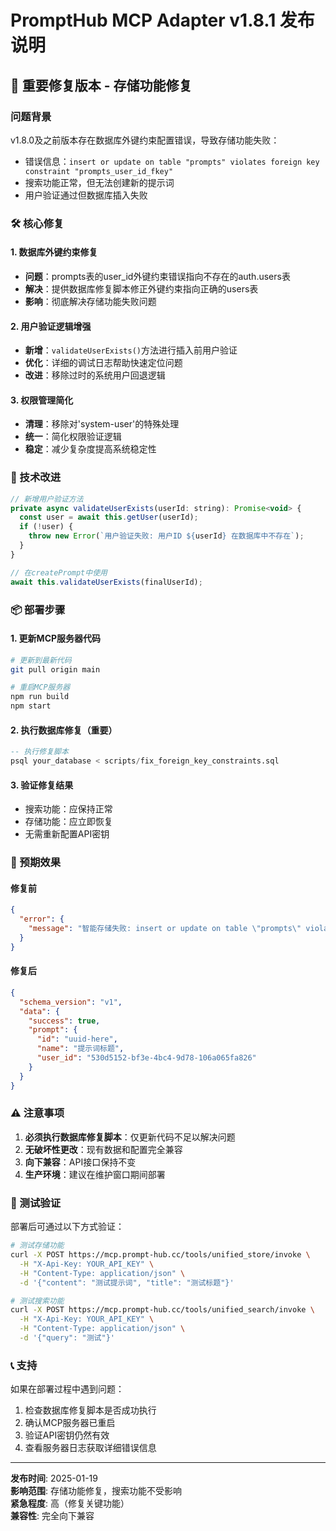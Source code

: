 # PromptHub MCP Adapter v1.8.1 发布说明

## 🎯 重要修复版本 - 存储功能修复

### 问题背景
v1.8.0及之前版本存在数据库外键约束配置错误，导致存储功能失败：
- 错误信息：`insert or update on table "prompts" violates foreign key constraint "prompts_user_id_fkey"`
- 搜索功能正常，但无法创建新的提示词
- 用户验证通过但数据库插入失败

### 🛠️ 核心修复

#### 1. 数据库外键约束修复
- **问题**：prompts表的user_id外键约束错误指向不存在的auth.users表
- **解决**：提供数据库修复脚本修正外键约束指向正确的users表
- **影响**：彻底解决存储功能失败问题

#### 2. 用户验证逻辑增强
- **新增**：`validateUserExists()`方法进行插入前用户验证
- **优化**：详细的调试日志帮助快速定位问题
- **改进**：移除过时的系统用户回退逻辑

#### 3. 权限管理简化
- **清理**：移除对'system-user'的特殊处理
- **统一**：简化权限验证逻辑
- **稳定**：减少复杂度提高系统稳定性

### 🔧 技术改进

```javascript
// 新增用户验证方法
private async validateUserExists(userId: string): Promise<void> {
  const user = await this.getUser(userId);
  if (!user) {
    throw new Error(`用户验证失败: 用户ID ${userId} 在数据库中不存在`);
  }
}

// 在createPrompt中使用
await this.validateUserExists(finalUserId);
```

### 📦 部署步骤

#### 1. 更新MCP服务器代码
```bash
# 更新到最新代码
git pull origin main

# 重启MCP服务器
npm run build
npm start
```

#### 2. 执行数据库修复（重要）
```sql
-- 执行修复脚本
psql your_database < scripts/fix_foreign_key_constraints.sql
```

#### 3. 验证修复结果
- 搜索功能：应保持正常
- 存储功能：应立即恢复
- 无需重新配置API密钥

### 🎯 预期效果

#### 修复前
```json
{
  "error": {
    "message": "智能存储失败: insert or update on table \"prompts\" violates foreign key constraint \"prompts_user_id_fkey\""
  }
}
```

#### 修复后
```json
{
  "schema_version": "v1",
  "data": {
    "success": true,
    "prompt": {
      "id": "uuid-here",
      "name": "提示词标题",
      "user_id": "530d5152-bf3e-4bc4-9d78-106a065fa826"
    }
  }
}
```

### ⚠️ 注意事项

1. **必须执行数据库修复脚本**：仅更新代码不足以解决问题
2. **无破坏性更改**：现有数据和配置完全兼容
3. **向下兼容**：API接口保持不变
4. **生产环境**：建议在维护窗口期间部署

### 🧪 测试验证

部署后可通过以下方式验证：

```bash
# 测试存储功能
curl -X POST https://mcp.prompt-hub.cc/tools/unified_store/invoke \
  -H "X-Api-Key: YOUR_API_KEY" \
  -H "Content-Type: application/json" \
  -d '{"content": "测试提示词", "title": "测试标题"}'

# 测试搜索功能  
curl -X POST https://mcp.prompt-hub.cc/tools/unified_search/invoke \
  -H "X-Api-Key: YOUR_API_KEY" \
  -H "Content-Type: application/json" \
  -d '{"query": "测试"}'
```

### 📞 支持

如果在部署过程中遇到问题：
1. 检查数据库修复脚本是否成功执行
2. 确认MCP服务器已重启
3. 验证API密钥仍然有效
4. 查看服务器日志获取详细错误信息

---

**发布时间**: 2025-01-19  
**影响范围**: 存储功能修复，搜索功能不受影响  
**紧急程度**: 高（修复关键功能）  
**兼容性**: 完全向下兼容